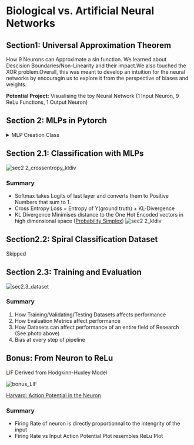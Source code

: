 # Biological vs. Artificial Neural Networks

## Section1: Universal Approximation Theorem
<p>
How 9 Neurons can Approximate a sin function. We learned about Descision Boundaries/Non-Linearity and their impact.We also touched the XOR problem.Overall, this was meant to develop an intuition for the neural networks by encouragin us to explore it from the perspective of biases and weights.
</p>

**Potential Project:**
Visualising the toy Neural Network (1 Input Neuron, 9 ReLu Functions, 1 Output Neuron)

## Section 2:  MLPs in Pytorch
<details>
<summary>MLP Creation Class</summary>
<br>

```
class Net(nn.Module):
  """
  Initialize MLP Network
  """

  def __init__(self, actv, input_feature_num, hidden_unit_nums, output_feature_num):
    """
    Initialize MLP Network parameters
    Args:
      actv: string
        Activation function
      input_feature_num: int
        Number of input features
      hidden_unit_nums: int
        Number of units in the hidden layer
      output_feature_num: int
        Number of output features
    Returns:
      Nothing
    """
    super(Net, self).__init__()
    self.input_feature_num = input_feature_num # Save the input size for reshaping later
    self.mlp = nn.Sequential() # Initialize layers of MLP

    in_num = input_feature_num # Initialize the temporary input feature to each layer
    for i in range(len(hidden_unit_nums)): # Loop over layers and create each one

      out_num = hidden_unit_nums[i] # Assign the current layer hidden unit from list
      layer = nn.Linear(in_num, out_num) # Use nn.Linear to define the layer
      in_num = out_num # Assign next layer input using current layer output
      self.mlp.add_module('Linear_%d'%i, layer) # Append layer to the model with a name

      actv_layer = eval('nn.%s'%actv) # Assign activation function (eval allows us to instantiate object from string)
      self.mlp.add_module('Activation_%d'%i, actv_layer) # Append activation to the model with a name

    out_layer = nn.Linear(in_num, output_feature_num) # Create final layer
    self.mlp.add_module('Output_Linear', out_layer) # Append the final layer

  def forward(self, x):
    """
    Simulate forward pass of MLP Network
    Args:
      x: torch.tensor
        Input data
    Returns:
      logits: Instance of MLP
        Forward pass of MLP
    """
    # Reshape inputs to (batch_size, input_feature_num)
    # Just in case the input vector is not 2D, like an image!
    x = x.view(-1, self.input_feature_num)

    logits = self.mlp(x) # Forward pass of MLP
    return logits

# Add event to airtable
atform.add_event('Coding Exercise 2: Implement a general-purpose MLP in Pytorch')


input = torch.zeros((100, 2))
## Uncomment below to create network and test it on input
net = Net(actv='LeakyReLU(0.1)', input_feature_num=2, hidden_unit_nums=[100, 10, 5], output_feature_num=1).to(DEVICE)
y = net(input.to(DEVICE))
print(f'The output shape is {y.shape} for an input of shape {input.shape}')
```
</details>


## Section 2.1: Classification with MLPs
![sec2 2_crossentropy_kldiv](https://user-images.githubusercontent.com/72982560/178843201-1d3faa6d-8218-4de8-a66f-93493484df86.png)

### Summary
- Softmax takes Logits of last layer and converts them to Positive Numbers that sum to 1.
- Cross Entropy Loss =  Entropy of Y(ground truth) + KL-Divergence
- KL Divergence Minimises distance to the One Hot Encoded vectors in high dimensional space ([Probability Simplex](https://www.localmaxradio.com/questions/what-is-a-probability-simplex#:~:text=A%20probability%20simplex%20is%20a,denote%20the%20number%20of%20categories.)) ![sec2 2_kldiv](https://user-images.githubusercontent.com/72982560/178843178-84950889-87b6-4423-abae-d096f16e91db.png)


## Section2.2: Spiral Classification Dataset
Skipped

## Section 2.3: Training and Evaluation

![sec2.3_dataset](https://user-images.githubusercontent.com/72982560/178843244-d71affb7-5915-4a47-9f1f-59feb9221831.png)  

### Summary
<ol>
<li>How Training/Validating/Testing Datasets affects performance</br>
<li>How Evaluation Metrics affect performance</br>
<li>How Datasets can affect performance of an entire field of Research (See photo above)</br>
<li>Bias at every step of pipeline</br>
</ol>

## Bonus: From Neuron to ReLu
LIF Derived from Hodgkinn-Huxley Model

![bonus_LIF](https://user-images.githubusercontent.com/72982560/178843514-112aaf98-770e-4c85-9e61-b537df0499b1.png)

[Harvard: Action Potential in the Neuron](https://www.youtube.com/watch?v=oa6rvUJlg7o&t=654s&ab_channel=HarvardExtensionSchool)

### Summary

<ul>
<li>Firing Rate of neuron is directly proportionnal to the intengrity of the input</br>
<li>Firing Rate vs Input Action Potential Plot resembles ReLu Plot</br>
</ul>

